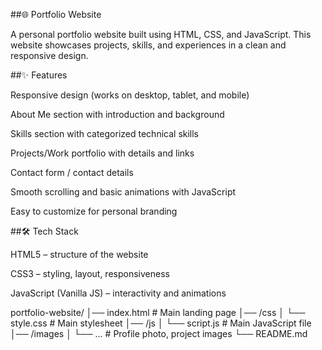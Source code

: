 ##🌐 Portfolio Website

A personal portfolio website built using HTML, CSS, and JavaScript.
This website showcases projects, skills, and experiences in a clean and responsive design.

##✨ Features

Responsive design (works on desktop, tablet, and mobile)

About Me section with introduction and background

Skills section with categorized technical skills

Projects/Work portfolio with details and links

Contact form / contact details

Smooth scrolling and basic animations with JavaScript

Easy to customize for personal branding

##🛠️ Tech Stack

HTML5 – structure of the website

CSS3 – styling, layout, responsiveness

JavaScript (Vanilla JS) – interactivity and animations


portfolio-website/
│── index.html        # Main landing page
│── /css
│    └── style.css    # Main stylesheet
│── /js
│    └── script.js    # Main JavaScript file
│── /images
│    └── ...          # Profile photo, project images
└── README.md

